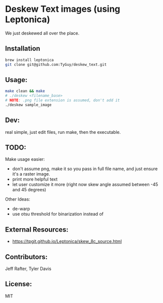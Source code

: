 # Deskew Text images (using Leptonica)
We just deskewed all over the place.

## Installation
```bash
brew install leptonica
git clone git@github.com:TyGuy/deskew_text.git
```

## Usage:
```bash
make clean && make
# ./deskew <filename_base>
# NOTE: .png file extension is assumed, don't add it
./deskew sample_image
```

## Dev:
real simple, just edit files, run make, then the executable.

## TODO:
Make usage easier:

* don't assume png, make it so you pass in full file name, and just ensure it's a raster image.
* print more helpful text
* let user customize it more (right now skew angle assumed between -45 and 45 degrees)

Other Ideas:
* de-warp
* use otsu threshold for binarization instead of

## External Resources:
* https://tpgit.github.io/Leptonica/skew_8c_source.html

## Contributors:
Jeff Rafter, Tyler Davis

## License:
MIT
